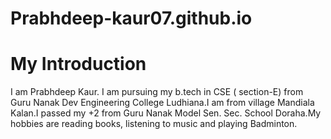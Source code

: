# Prabhdeep-kaur07.github.io
# My Introduction 
 I am Prabhdeep Kaur. I am pursuing my b.tech in CSE ( section-E) from Guru Nanak Dev Engineering College Ludhiana.I am from village Mandiala Kalan.I passed my +2 from Guru Nanak Model Sen. Sec. School Doraha.My hobbies are reading books, listening to music and playing Badminton.
